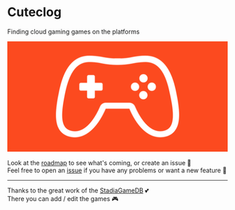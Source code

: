 # Cuteclog
Finding cloud gaming games on the platforms

![](media/icon_github.png)

Look at the [roadmap](https://github.com/Suplanus/Cuteclog/projects/1) to see what's coming, or create an issue 🦄  
Feel free to open an [issue](https://github.com/Suplanus/Cuteclog/issues/new/choose) if you have any problems or want a new feature 💖


---

Thanks to the great work of the [StadiaGameDB](https://github.com/nilicule/StadiaGameDB) 💕  
There you can add / edit the games 🎮